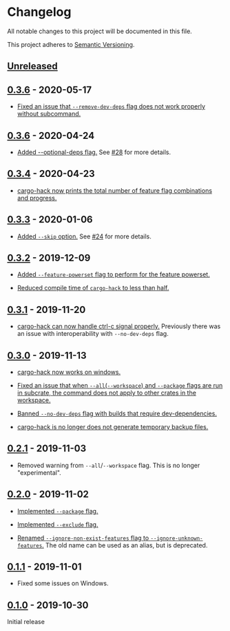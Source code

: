 # Changelog

All notable changes to this project will be documented in this file.

This project adheres to [Semantic Versioning](https://semver.org).

## [Unreleased]

## [0.3.6] - 2020-05-17

* [Fixed an issue that `--remove-dev-deps` flag does not work properly without subcommand.][36]

[36]: https://github.com/taiki-e/cargo-hack/pull/36

## [0.3.6] - 2020-04-24

* [Added --optional-deps flag.][34] See [#28][28] for more details.

[28]: https://github.com/taiki-e/cargo-hack/pull/28
[34]: https://github.com/taiki-e/cargo-hack/pull/34

## [0.3.4] - 2020-04-23

* [cargo-hack now prints the total number of feature flag combinations and progress.][32]

[32]: https://github.com/taiki-e/cargo-hack/pull/32

## [0.3.3] - 2020-01-06

* [Added `--skip` option.][25] See [#24][24] for more details.

[24]: https://github.com/taiki-e/cargo-hack/pull/24
[25]: https://github.com/taiki-e/cargo-hack/pull/25

## [0.3.2] - 2019-12-09

* [Added `--feature-powerset` flag to perform for the feature powerset.][23]

* [Reduced compile time of `cargo-hack` to less than half.][22]

[22]: https://github.com/taiki-e/cargo-hack/pull/22
[23]: https://github.com/taiki-e/cargo-hack/pull/23

## [0.3.1] - 2019-11-20

* [cargo-hack can now handle ctrl-c signal properly.][20] Previously there was an issue with interoperability with `--no-dev-deps` flag.

[20]: https://github.com/taiki-e/cargo-hack/pull/20

## [0.3.0] - 2019-11-13

* [cargo-hack now works on windows.][17]

* [Fixed an issue that when `--all`(`--workspace`) and `--package` flags are run in subcrate, the command does not apply to other crates in the workspace.][17]

* [Banned `--no-dev-deps` flag with builds that require dev-dependencies.][16]

* [cargo-hack is no longer does not generate temporary backup files.][14]

[14]: https://github.com/taiki-e/cargo-hack/pull/14
[16]: https://github.com/taiki-e/cargo-hack/pull/16
[17]: https://github.com/taiki-e/cargo-hack/pull/17

## [0.2.1] - 2019-11-03

* Removed warning from `--all`/`--workspace` flag. This is no longer "experimental".

## [0.2.0] - 2019-11-02

* [Implemented `--package` flag.][12]

* [Implemented `--exclude` flag.][12]

* [Renamed `--ignore-non-exist-features` flag to `--ignore-unknown-features`.][10]
  The old name can be used as an alias, but is deprecated.

[10]: https://github.com/taiki-e/cargo-hack/pull/10
[12]: https://github.com/taiki-e/cargo-hack/pull/12

## [0.1.1] - 2019-11-01

* Fixed some issues on Windows.

## [0.1.0] - 2019-10-30

Initial release

[Unreleased]: https://github.com/taiki-e/cargo-hack/compare/v0.3.6...HEAD
[0.3.6]: https://github.com/taiki-e/cargo-hack/compare/v0.3.6...v0.3.6
[0.3.6]: https://github.com/taiki-e/cargo-hack/compare/v0.3.4...v0.3.6
[0.3.4]: https://github.com/taiki-e/cargo-hack/compare/v0.3.3...v0.3.4
[0.3.3]: https://github.com/taiki-e/cargo-hack/compare/v0.3.2...v0.3.3
[0.3.2]: https://github.com/taiki-e/cargo-hack/compare/v0.3.1...v0.3.2
[0.3.1]: https://github.com/taiki-e/cargo-hack/compare/v0.3.0...v0.3.1
[0.3.0]: https://github.com/taiki-e/cargo-hack/compare/v0.2.1...v0.3.0
[0.2.1]: https://github.com/taiki-e/cargo-hack/compare/v0.2.0...v0.2.1
[0.2.0]: https://github.com/taiki-e/cargo-hack/compare/v0.1.1...v0.2.0
[0.1.1]: https://github.com/taiki-e/cargo-hack/compare/v0.1.0...v0.1.1
[0.1.0]: https://github.com/taiki-e/cargo-hack/releases/tag/v0.1.0
